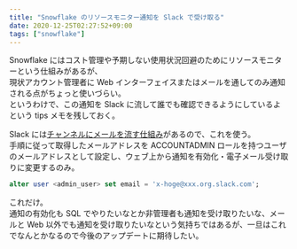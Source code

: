 ```yaml
---
title: "Snowflake のリソースモニター通知を Slack で受け取る"
date: 2020-12-25T02:27:52+09:00
tags: ["snowflake"]
---
```


Snowflake にはコスト管理や予期しない使用状況回避のためにリソースモニターという仕組みがあるが、  
現状アカウント管理者に Web インターフェイスまたはメールを通してのみ通知される点がちょっと使いづらい。  
というわけで、この通知を Slack に流して誰でも確認できるようにしているよという tips メモを残しておく。  
  

Slack には[チャンネルにメールを流す仕組み](https://slack.com/help/articles/206819278-Send-emails-to-Slack)があるので、これを使う。  
手順に従って取得したメールアドレスを ACCOUNTADMIN ロールを持つユーザのメールアドレスとして設定し、ウェブ上から通知を有効化・電子メール受け取りに変更するのみ。

```sql
alter user <admin_user> set email = 'x-hoge@xxx.org.slack.com';
```

これだけ。  
通知の有効化も SQL でやりたいなとか非管理者も通知を受け取りたいな、メールと Web 以外でも通知を受け取りたいなという気持ちではあるが、一旦はこれでなんとかなるので今後のアップデートに期待したい。
